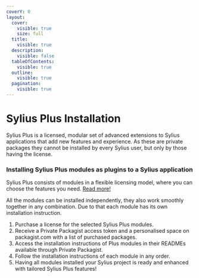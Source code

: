 ```yaml
---
coverY: 0
layout:
  cover:
    visible: true
    size: full
  title:
    visible: true
  description:
    visible: false
  tableOfContents:
    visible: true
  outline:
    visible: true
  pagination:
    visible: true
---
```


# Sylius Plus Installation

Sylius Plus is a licensed, modular set of advanced extensions to Sylius applications that add new features and experience. As these are private packages they cannot be installed by every Sylius user, but only by those having the license.

### Installing Sylius Plus modules as plugins to a Sylius application

Sylius Plus consists of modules in a flexible licensing model, where you can choose the features you need. [Read more!](https://sylius.com/plus/?utm\_source=docs)

All the modules can be installed independently, they also work smoothly together in any combination. Due to that each module has its own installation instruction.

1. Purchase a license for the selected Sylius Plus modules.
2. Receive a Private Packagist access token and a personalised space on packagist.com with a list of purchased packages.
3. Access the installation instructions of Plus modules in their READMEs available through Private Packagist.
4. Follow the installation instructions of each module in any order.
5. Having all modules installed your Sylius project is ready and enhanced with tailored Sylius Plus features!
